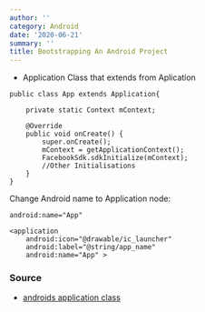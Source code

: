 ```yaml
---
author: ''
category: Android
date: '2020-06-21'
summary: ''
title: Bootstrapping An Android Project
---
```

* Application Class that extends from Aplication

```
public class App extends Application{

    private static Context mContext;

    @Override
    public void onCreate() {
        super.onCreate();
        mContext = getApplicationContext();
        FacebookSdk.sdkInitialize(mContext);
        //Other Initialisations
    }
}
```

Change Android name to Application node:

`android:name="App"`

```
<application
    android:icon="@drawable/ic_launcher"
    android:label="@string/app_name"
    android:name="App" >
```


### Source 

* [androids application class](http://www.intertech.com/Blog/androids-application-class/#ixzz3bQEKgI5N)

